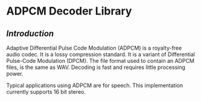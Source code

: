 # ADPCM Decoder Library

## _Introduction_

Adaptive Differential Pulse Code Modulation (ADPCM) is a royalty-free audio codec. It is a lossy compression standard. It is a variant of Differential Pulse-Code Modulation (DPCM). The file format used to contain an ADPCM files, is the same as WAV. Decoding is fast and requires little processing power.

Typical applications using ADPCM are for speech. This implementation currently supports 16 bit stereo.